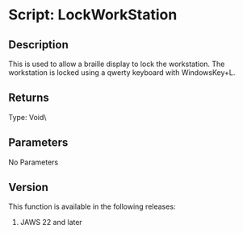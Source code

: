 # Script: LockWorkStation

## Description

This is used to allow a braille display to lock the workstation. The
workstation is locked using a qwerty keyboard with WindowsKey+L.

## Returns

Type: Void\

## Parameters

No Parameters

## Version

This function is available in the following releases:

1.  JAWS 22 and later
